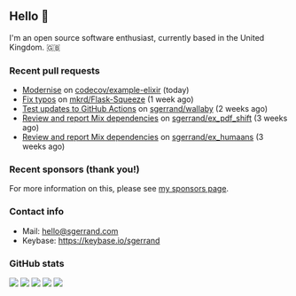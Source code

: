 ## Hello 👋

I'm an open source software enthusiast, currently based in the United Kingdom. :gb:

### Recent pull requests


- [Modernise](https://github.com/codecov/example-elixir/pull/5) on [codecov/example-elixir](https://github.com/codecov/example-elixir) (today)
- [Fix typos](https://github.com/mkrd/Flask-Squeeze/pull/22) on [mkrd/Flask-Squeeze](https://github.com/mkrd/Flask-Squeeze) (1 week ago)
- [Test updates to GitHub Actions](https://github.com/sgerrand/wallaby/pull/1) on [sgerrand/wallaby](https://github.com/sgerrand/wallaby) (2 weeks ago)
- [Review and report Mix dependencies](https://github.com/sgerrand/ex_pdf_shift/pull/4) on [sgerrand/ex_pdf_shift](https://github.com/sgerrand/ex_pdf_shift) (3 weeks ago)
- [Review and report Mix dependencies](https://github.com/sgerrand/ex_humaans/pull/33) on [sgerrand/ex_humaans](https://github.com/sgerrand/ex_humaans) (3 weeks ago)

### Recent sponsors (thank you!)



For more information on this, please see [my sponsors page](https://github.com/sponsors/sgerrand/).

### Contact info

- Mail: hello@sgerrand.com
- Keybase: https://keybase.io/sgerrand

### GitHub stats

![](https://github-profile-summary-cards.vercel.app/api/cards/profile-details?username=sgerrand&theme=github)
![](https://github-profile-summary-cards.vercel.app/api/cards/repos-per-language?username=sgerrand&theme=github)
![](https://github-profile-summary-cards.vercel.app/api/cards/most-commit-language?username=sgerrand&theme=github)
![](https://github-profile-summary-cards.vercel.app/api/cards/stats?username=sgerrand&theme=github)
![](https://github-profile-summary-cards.vercel.app/api/cards/productive-time?username=sgerrand&theme=github)
